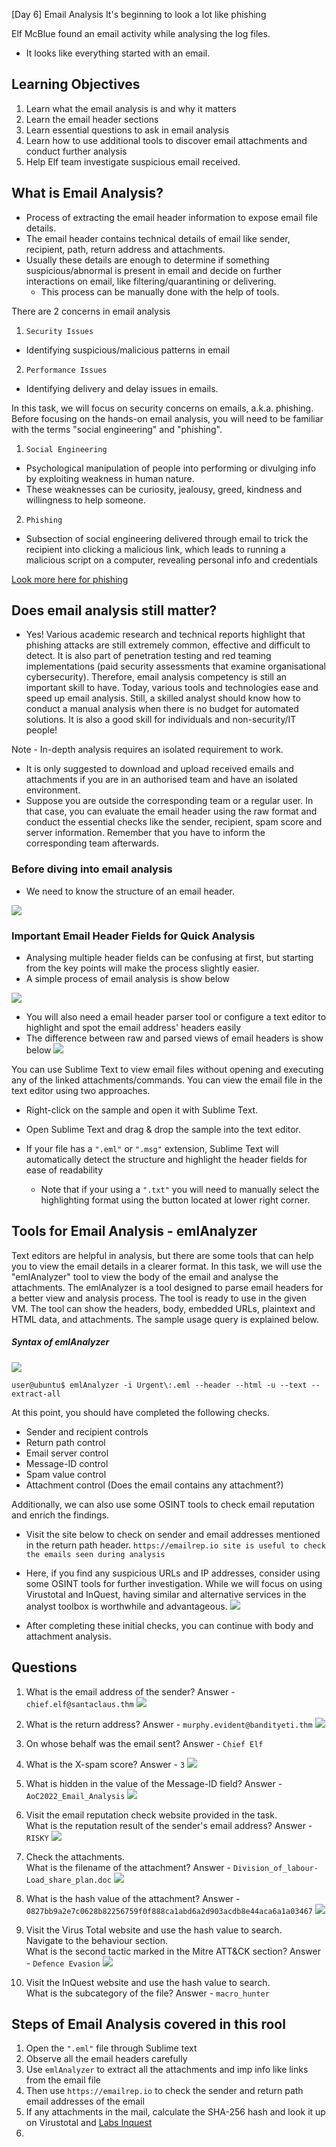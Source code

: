 [Day 6] Email Analysis It's beginning to look a lot like phishing

Elf McBlue found an email activity while analysing the log files.
- It looks like everything started with an email.

## Learning Objectives
1. Learn what the email analysis is and why it matters
2. Learn the email header sections
3. Learn essential questions to ask in email analysis 
4. Learn how to use additional tools to discover email attachments and conduct further analysis
5. Help Elf team investigate suspicious email received.


## What is Email Analysis?
- Process of extracting the email header information to expose email file details.
- The email header contains technical details of email like sender, recipient, path, return address and attachments.
- Usually these details are enough to determine if something suspicious/abnormal is present in email and decide on further interactions on email, like filtering/quarantining or delivering.
	- This process can be manually done with the help of tools.


There are 2 concerns in email analysis
1. `Security Issues`
- Identifying suspicious/malicious patterns in email 

2. `Performance Issues`
- Identifying delivery and delay issues in emails.

In this task, we will focus on security concerns on emails, a.k.a. phishing. Before focusing on the hands-on email analysis, you will need to be familiar with the terms "social engineering" and "phishing".

1. `Social Engineering`
- Psychological manipulation of people into performing or divulging info by exploiting weakness in human nature.
- These weaknesses can be curiosity, jealousy, greed, kindness and willingness to help someone.

2. `Phishing`
- Subsection of social engineering delivered through email to trick the recipient into clicking a malicious link, which leads to running a malicious script on a computer, revealing personal info and credentials

[Look more here for phishing](https://tryhackme.com/module/phishing)


## Does email analysis still matter?
- Yes! Various academic research and technical reports highlight that phishing attacks are still extremely common, effective and difficult to detect. It is also part of penetration testing and red teaming implementations (paid security assessments that examine organisational cybersecurity). Therefore, email analysis competency is still an important skill to have. Today, various tools and technologies ease and speed up email analysis. Still, a skilled analyst should know how to conduct a manual analysis when there is no budget for automated solutions. It is also a good skill for individuals and non-security/IT people!

Note - In-depth analysis requires an isolated requirement to work.
- It is only suggested to download and upload received emails and attachments if you are in an authorised team and have an isolated environment.
- Suppose you are outside the corresponding team or a regular user. In that case, you can evaluate the email header using the raw format and conduct the essential checks like the sender, recipient, spam score and server information. Remember that you have to inform the corresponding team afterwards.


### Before diving into email analysis
- We need to know the structure of an email header.

![](../img/Pasted%20image%2020221207180936.png)


### Important Email Header Fields for Quick Analysis
- Analysing multiple header fields can be confusing at first, but starting from the key points will make the process slightly easier.
- A simple process of email analysis is show below

![](../img/Pasted%20image%2020221207181134.png)
- You will also need a email header parser tool or configure a text editor to highlight and spot the email address' headers easily
- The difference between raw and parsed views of email headers is show below
![](../img/Pasted%20image%2020221207181351.png)

You can use Sublime Text to view email files without opening and executing any of the linked attachments/commands. You can view the email file in the text editor using two approaches.

-   Right-click on the sample and open it with Sublime Text.
-   Open Sublime Text and drag & drop the sample into the text editor.


- If your file has a `".eml"` or `".msg"` extension, Sublime Text will automatically detect the structure and highlight the header fields for ease of readability
	- Note that if your using a `".txt"` you will need to manually select the highlighting format using the button located at lower right corner.


## Tools for Email Analysis - emlAnalyzer
Text editors are helpful in analysis, but there are some tools that can help you to view the email details in a clearer format. In this task, we will use the "emlAnalyzer" tool to view the body of the email and analyse the attachments. The emlAnalyzer is a tool designed to parse email headers for a better view and analysis process. The tool is ready to use in the given VM. The tool can show the headers, body, embedded URLs, plaintext and HTML data, and attachments. The sample usage query is explained below.

##### Syntax of emlAnalyzer
![](../img/Pasted%20image%2020221207181757.png)

```
user@ubuntu$ emlAnalyzer -i Urgent\:.eml --header --html -u --text --extract-all
```

At this point, you should have completed the following checks.  

-   Sender and recipient controls
-   Return path control
-   Email server control
-   Message-ID control
-   Spam value control 
-   Attachment control (Does the email contains any attachment?)


Additionally, we can also use some OSINT tools to check email reputation and enrich the findings.
- Visit the site below to check on sender and email addresses mentioned in the return path header.
`https://emailrep.io site is useful to check the emails seen during analysis`

- Here, if you find any suspicious URLs and IP addresses, consider using some OSINT tools for further investigation. While we will focus on using Virustotal and InQuest, having similar and alternative services in the analyst toolbox is worthwhile and advantageous.
![](../img/Pasted%20image%2020221207182316.png)


- After completing these initial checks, you can continue with body and attachment analysis. 

## Questions
1. What is the email address of the sender?
Answer - `chief.elf@santaclaus.thm`
![](../img/Pasted%20image%2020221208093855.png)

2. What is the return address?
Answer - `murphy.evident@bandityeti.thm`
![](../img/Pasted%20image%2020221208094001.png)

3. On whose behalf was the email sent?
Answer - `Chief Elf`

4. What is the X-spam score?
Answer - `3`
![](../img/Pasted%20image%2020221208094131.png)

5. What is hidden in the value of the Message-ID field?
Answer - `AoC2022_Email_Analysis`
![](../img/Pasted%20image%2020221208094252.png)

6. Visit the email reputation check website provided in the task.  
What is the reputation result of the sender's email address?
Answer - `RISKY`
![](../img/Pasted%20image%2020221208094405.png)

7. Check the attachments.  
What is the filename of the attachment?
Answer - `Division_of_labour-Load_share_plan.doc`
![](../img/Pasted%20image%2020221208094844.png)

8. What is the hash value of the attachment?
Answer - `0827bb9a2e7c0628b82256759f0f888ca1abd6a2d903acdb8e44aca6a1a03467`
![](../img/Pasted%20image%2020221208095008.png)

9. Visit the Virus Total website and use the hash value to search.  
Navigate to the behaviour section.  
What is the second tactic marked in the Mitre ATT&CK section?
Answer - `Defence Evasion`
![](../img/Pasted%20image%2020221208095348.png)

10. Visit the InQuest website and use the hash value to search.  
What is the subcategory of the file?
Answer - `macro_hunter`


## Steps of Email Analysis covered in this rool
1. Open the `".eml"` file through Sublime text
2. Observe all the email headers carefully
3. Use `emlAnalyzer` to extract all the attachments and imp info like links from the email file
4. Then use `https://emailrep.io` to check the sender and return path email addresses of the email
5. If any attachments in the mail, calculate the SHA-256 hash and look it up on Virustotal and [Labs Inquest](https://labs.inquest.net/)
6. 


































